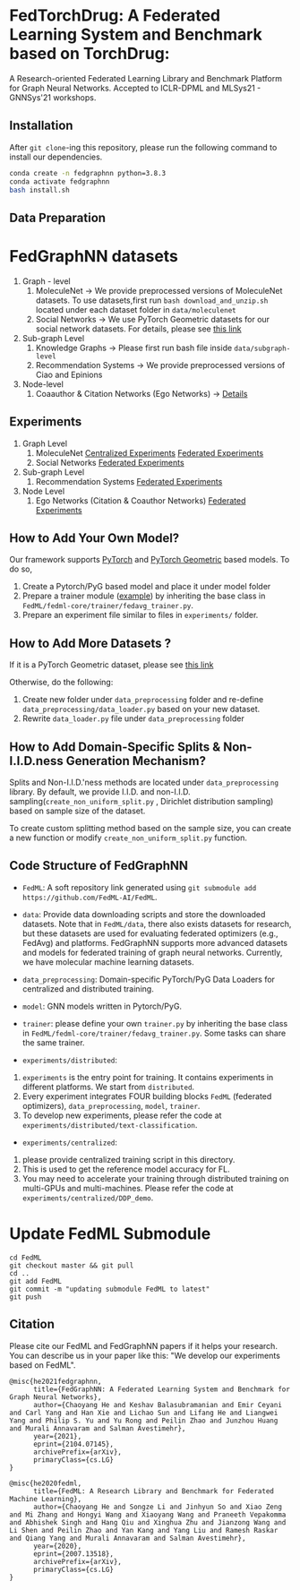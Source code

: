 # FedTorchDrug: A Federated Learning System and Benchmark based on TorchDrug:
A Research-oriented Federated Learning Library and Benchmark Platform for Graph Neural Networks. 
Accepted to ICLR-DPML and MLSys21 - GNNSys'21 workshops. 


## Installation
<!-- http://doc.fedml.ai/#/installation -->
After `git clone`-ing this repository, please run the following command to install our dependencies.

```bash
conda create -n fedgraphnn python=3.8.3
conda activate fedgraphnn
bash install.sh
```

## Data Preparation

# FedGraphNN datasets

1. Graph - level 
      1. MoleculeNet -> We provide preprocessed versions of MoleculeNet datasets. To use datasets,first run  ```bash download_and_unzip.sh```  located under each dataset folder in  ```data/moleculenet```
      2. Social Networks -> We use PyTorch Geometric datasets for our social network datasets. For details, please see [this link](https://github.com/FedML-AI/FedGraphNN/blob/main/data_preprocessing/social_networks/data_loader.py)
2. Sub-graph Level
      1. Knowledge Graphs -> Please first run bash file inside ```data/subgraph-level```
      2. Recommendation Systems -> We provide preprocessed versions of Ciao and Epinions
3. Node-level
      1. Coaauthor & Citation Networks (Ego Networks) -> [Details](https://github.com/FedML-AI/FedGraphNN/tree/main/experiments/distributed/ego_networks)


## Experiments 

1. Graph Level
      1. MoleculeNet [Centralized Experiments](https://github.com/FedML-AI/FedGraphNN/tree/main/experiments/centralized) [Federated Experiments](https://github.com/FedML-AI/FedGraphNN/tree/main/experiments/distributed/moleculenet) 
      2.  Social Networks [Federated Experiments](https://github.com/FedML-AI/FedGraphNN/tree/main/experiments/distributed/social_networks)
2. Sub-graph Level
      1. Recommendation Systems [Federated Experiments](https://github.com/FedML-AI/FedGraphNN/tree/main/experiments/distributed/recommender_system)
3. Node Level
      1. Ego Networks (Citation & Coauthor Networks) [Federated Experiments](https://github.com/FedML-AI/FedGraphNN/tree/main/experiments/distributed/ego_networks)

## How to Add Your Own Model?
Our framework supports [PyTorch](https://github.com/FedML-AI/FedGraphNN/tree/main/model/moleculenet) and [PyTorch Geometric](https://github.com/FedML-AI/FedGraphNN/blob/main/model/recommender_system/sage_link.py) based models. To do so, 

1. Create a Pytorch/PyG based model and place it under model folder
2. Prepare a trainer module ([example](https://github.com/FedML-AI/FedGraphNN/blob/main/training/subgraph_level/fed_subgraph_lp_trainer.py)) by inheriting the base class in `FedML/fedml-core/trainer/fedavg_trainer.py`.
3. Prepare an experiment file similar to files in `experiments/` folder.

## How to Add More Datasets ? 
If it is a PyTorch Geometric dataset, please see [this link](https://github.com/FedML-AI/FedGraphNN/blob/main/data_preprocessing/social_networks/data_loader.py)

Otherwise, do the following:
1. Create new folder under `data_preprocessing` folder and re-define `data_preprocessing/data_loader.py` based on your new dataset.
2. Rewrite `data_loader.py` file under `data_preprocessing` folder


## How to Add Domain-Specific Splits & Non-I.I.D.ness Generation Mechanism?

Splits and Non-I.I.D.'ness methods are located under `data_preprocessing` library. By default, we provide I.I.D. and non-I.I.D. sampling(`create_non_uniform_split.py` , Dirichlet distribution sampling) based on sample size of the dataset.

To create custom splitting method based on the sample size, you can create a new function or modify `create_non_uniform_split.py` function.


## Code Structure of FedGraphNN
<!-- Note: The code of FedGraphNN only uses `FedML/fedml_core` and `FedML/fedml_api`.
In near future, once FedML is stable, we will release it as a python package. 
At that time, we can install FedML package with pip or conda, without the need to use Git submodule. -->

- `FedML`: A soft repository link generated using `git submodule add https://github.com/FedML-AI/FedML`.

- `data`: Provide data downloading scripts and store the downloaded datasets.
Note that in `FedML/data`, there also exists datasets for research, but these datasets are used for evaluating federated optimizers (e.g., FedAvg) and platforms. FedGraphNN supports more advanced datasets and models for federated training of graph neural networks. Currently, we have molecular machine learning datasets. 

- `data_preprocessing`: Domain-specific PyTorch/PyG Data Loaders for centralized and distributed training. 

- `model`: GNN models written in Pytorch/PyG.

- `trainer`: please define your own `trainer.py` by inheriting the base class in `FedML/fedml-core/trainer/fedavg_trainer.py`.
Some tasks can share the same trainer.

- `experiments/distributed`: 
1. `experiments` is the entry point for training. It contains experiments in different platforms. We start from `distributed`.
1. Every experiment integrates FOUR building blocks `FedML` (federated optimizers), `data_preprocessing`, `model`, `trainer`.
3. To develop new experiments, please refer the code at `experiments/distributed/text-classification`.

- `experiments/centralized`: 
1. please provide centralized training script in this directory. 
2. This is used to get the reference model accuracy for FL. 
3. You may need to accelerate your training through distributed training on multi-GPUs and multi-machines. Please refer the code at `experiments/centralized/DDP_demo`.


# Update FedML Submodule
```
cd FedML
git checkout master && git pull
cd ..
git add FedML
git commit -m "updating submodule FedML to latest"
git push
```

## Citation
Please cite our FedML and FedGraphNN papers if it helps your research.
You can describe us in your paper like this: "We develop our experiments based on FedML".
```
@misc{he2021fedgraphnn,
      title={FedGraphNN: A Federated Learning System and Benchmark for Graph Neural Networks}, 
      author={Chaoyang He and Keshav Balasubramanian and Emir Ceyani and Carl Yang and Han Xie and Lichao Sun and Lifang He and Liangwei Yang and Philip S. Yu and Yu Rong and Peilin Zhao and Junzhou Huang and Murali Annavaram and Salman Avestimehr},
      year={2021},
      eprint={2104.07145},
      archivePrefix={arXiv},
      primaryClass={cs.LG}
}

@misc{he2020fedml,
      title={FedML: A Research Library and Benchmark for Federated Machine Learning}, 
      author={Chaoyang He and Songze Li and Jinhyun So and Xiao Zeng and Mi Zhang and Hongyi Wang and Xiaoyang Wang and Praneeth Vepakomma and Abhishek Singh and Hang Qiu and Xinghua Zhu and Jianzong Wang and Li Shen and Peilin Zhao and Yan Kang and Yang Liu and Ramesh Raskar and Qiang Yang and Murali Annavaram and Salman Avestimehr},
      year={2020},
      eprint={2007.13518},
      archivePrefix={arXiv},
      primaryClass={cs.LG}
}
```

 
